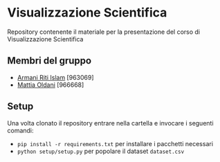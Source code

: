 # Visualizzazione Scientifica

Repository contenente il materiale per la presentazione del corso di Visualizzazione Scientifica

## Membri del gruppo

* [Armani Riti Islam](https://github.com/GioarmsCodes) [963069]
* [Mattia Oldani](https://github.com/MattiaOldani) [966668]

## Setup

Una volta clonato il repository entrare nella cartella e invocare i seguenti comandi:
* `pip install -r requirements.txt` per installare i pacchetti necessari
* `python setup/setup.py` per popolare il dataset `dataset.csv`

